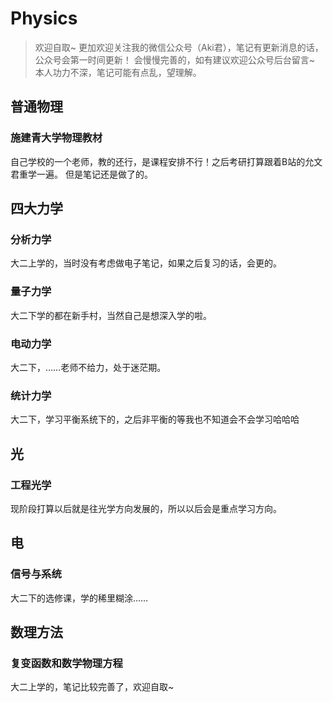 # Physics
> 欢迎自取~ 更加欢迎关注我的微信公众号（Aki君），笔记有更新消息的话，公众号会第一时间更新！
> 会慢慢完善的，如有建议欢迎公众号后台留言~
> 本人功力不深，笔记可能有点乱，望理解。



## 普通物理
### 施建青大学物理教材
自己学校的一个老师，教的还行，是课程安排不行！之后考研打算跟着B站的允文君重学一遍。
但是笔记还是做了的。

## 四大力学
### 分析力学
大二上学的，当时没有考虑做电子笔记，如果之后复习的话，会更的。
### 量子力学
大二下学的都在新手村，当然自己是想深入学的啦。
### 电动力学
大二下，……老师不给力，处于迷茫期。
### 统计力学
大二下，学习平衡系统下的，之后非平衡的等我也不知道会不会学习哈哈哈

## 光
### 工程光学
现阶段打算以后就是往光学方向发展的，所以以后会是重点学习方向。

## 电
### 信号与系统
大二下的选修课，学的稀里糊涂……

## 数理方法
### 复变函数和数学物理方程
大二上学的，笔记比较完善了，欢迎自取~

